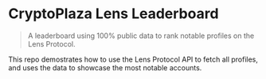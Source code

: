 # CryptoPlaza Lens Leaderboard

> A leaderboard using 100% public data to rank notable profiles on the Lens Protocol.

This repo demostrates how to use the Lens Protocol API to fetch all profiles, and uses the data to showcase the most notable accounts.

